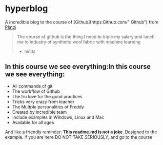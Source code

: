 # hyperblog 
A incredible blog to the course of [Github](https:Github.com/" Github") from [Platzi](https://platzi.com/ "Platzi") 
> The course of github is the thing I need to triple my salary and lunch me to industry of synthetic wool fabric with machine learning 
> - niñita

## In this course we see everything:In this course we see everything:
* All commands of git
* The workflow of Github
* The tru love for the good practices
* Tricks very crazy from teacher
* The Multple personalities of Freddy
* Created by incredible team
* Include examples in Windows, Linux and Mac
* Available for all ages

And like a friendly reminder: **This readme.md is not a joke**. Designed to the example. if you are here DO NOT TAKE SERIOUSLY, and go to the course